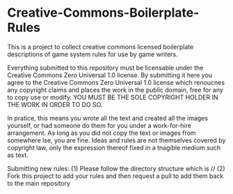# Creative-Commons-Boilerplate-Rules
This is a project to collect creative commons licensed boilerplate descriptions of game system rules for use by game writers.

Everything submitted to this repository must be licensable under the Creative Commons Zero Universal 1.0 license.  By
submitting it here you agree to the  Creative Commons Zero Universal 1.0 license which renoucnes any copyright claims
and places the work in the public domain, free for any to copy use or modify. YOU MUST BE THE SOLE COPYRIGHT HOLDER
IN THE WORK IN ORDER TO DO SO.

In pratice, this means you wrote all the text and created all the images yourself, or had someone do them for you under
a work-for-hire arrangement.  As long as you did not copy the text or images from somewhere lse, you are fine. Ideas and
rules are not themselves covered  by copyright law, only the expression thereof fixed in a tnagible medium such as text.

Submitting new rules:
(1) Please follow the directory structure which is <type of game>/<name of game>/<folder for your work>
(2) Fork this project to add your rules and then request a pull to add them back to the main repository
